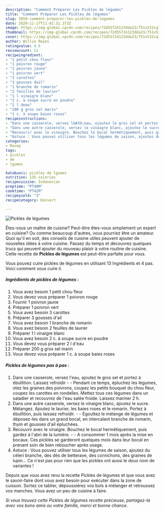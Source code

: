 ```yaml
---
description: "Comment Préparer Les Pickles de légumes"
title: "Comment Préparer Les Pickles de légumes"
slug: 5050-comment-preparer-les-pickles-de-legumes
date: 2020-11-27T11:42:31.373Z
image: https://img-global.cpcdn.com/recipes/72d55724123dda23/751x532cq70/pickles-de-legumes-photo-principale-de-la-recette.jpg
thumbnail: https://img-global.cpcdn.com/recipes/72d55724123dda23/751x532cq70/pickles-de-legumes-photo-principale-de-la-recette.jpg
cover: https://img-global.cpcdn.com/recipes/72d55724123dda23/751x532cq70/pickles-de-legumes-photo-principale-de-la-recette.jpg
author: Willie Reyes
ratingvalue: 4.5
reviewcount: 11
recipeingredient:
- "1 petit chou fleur"
- "1 poivron rouge"
- "1 poivron jaune"
- "1 poivron vert"
- "3 carottes"
- "3 gousses dail"
- "1 branche de romarin"
- "2 feuilles de laurier"
- "1 l vinaigre blanc"
- "2 c. à soupe sucre en poudre"
- "2 l deau"
- "200 g gros sel marin"
- "1 c. à soupe baies roses"
recipeinstructions:
- "Dans une casserole, versez l&#39;eau, ajoutez le gros sel et portez à ébullition. Laissez refroidir  Pendant ce temps, épluchez les légumes, otez les graines des poivrons, coupez les petits bouquet du chou fleur, coupez les carottes en rondelles. Mettez tous ces légumes dans un saladier et recouvrez de l&#39;eau salée froide. Laissez mariner 2 h."
- "Dans une autre casserole, versez le vinaigre blanc, ajoutez le sucre. Mélangez. Ajoutez le laurier, les baies roses et le romarin. Portez à ébullition, puis laissez refroidir.  Egouttez le mélange de légumes et déposez-les dans un grand bocal, en intercalant branche de romarin, thym et gousses d&#39;ail épluchées."
- "Recouvrir avec le vinaigre. Bouchez le bocal hermétiquement, puis gardez à l&#39;abri de la lumière.  A consommer 1 mois après la mise en bocaux. Ces pickles se garderont quelques mois dans leur bocal en prenant soin de bien reboucher après usage."
- "Astuce : Vous pouvez utiliser tous les légumes de saison, ajoutez du céleri branche, des dés de betterave, des cornichons, des graines de lupin... Ce n&#39;est pas pour rien que les pickles ont aussi le doux nom de variantes !"
categories:
- Resep
tags:
- pickles
- de
- lgumes

katakunci: pickles de lgumes 
nutrition: 135 calories
recipecuisine: Indonesian
preptime: "PT40M"
cooktime: "PT42M"
recipeyield: "3"
recipecategory: Dessert

---
```



![Pickles de légumes](https://img-global.cpcdn.com/recipes/72d55724123dda23/751x532cq70/pickles-de-legumes-photo-principale-de-la-recette.jpg)

Êtes-vous un maître de cuisine? Peut-être êtes-vous simplement un expert en cuisine? Ou comme beaucoup d'autres, vous pourriez être un amateur. Quoi qu'il en soit, des conseils de cuisine utiles peuvent ajouter de nouvelles idées à votre cuisine. Passez du temps et découvrez quelques trucs qui peuvent ajouter du nouveau plaisir à votre routine de cuisine. Cette recette de <strong> Pickles de légumes </strong> est peut-être parfaite pour vous.

<!--inarticleads1-->

Vous pouvez cuire pickles de légumes en utilisant 13 Ingrédients et 4 pas. Voici comment vous cuire il.

##### Ingrédients de pickles de légumes :

1. Vous avez besoin 1 petit chou fleur
1. Vous devez vous préparer 1 poivron rouge
1. Fournir 1 poivron jaune
1. Préparer 1 poivron vert
1. Vous avez besoin 3 carottes
1. Préparer 3 gousses d&#39;ail
1. Vous avez besoin 1 branche de romarin
1. Vous avez besoin 2 feuilles de laurier
1. Préparer 1 l vinaigre blanc
1. Vous avez besoin 2 c. à soupe sucre en poudre
1. Vous devez vous préparer 2 l d&#39;eau
1. Préparer 200 g gros sel marin
1. Vous devez vous préparer 1 c. à soupe baies roses




<!--inarticleads2-->

##### Pickles de légumes pas à pas :

1. Dans une casserole, versez l&#39;eau, ajoutez le gros sel et portez à ébullition. Laissez refroidir -  - Pendant ce temps, épluchez les légumes, otez les graines des poivrons, coupez les petits bouquet du chou fleur, coupez les carottes en rondelles. Mettez tous ces légumes dans un saladier et recouvrez de l&#39;eau salée froide. Laissez mariner 2 h.
1. Dans une autre casserole, versez le vinaigre blanc, ajoutez le sucre. Mélangez. Ajoutez le laurier, les baies roses et le romarin. Portez à ébullition, puis laissez refroidir. -  - Egouttez le mélange de légumes et déposez-les dans un grand bocal, en intercalant branche de romarin, thym et gousses d&#39;ail épluchées.
1. Recouvrir avec le vinaigre. Bouchez le bocal hermétiquement, puis gardez à l&#39;abri de la lumière. -  - A consommer 1 mois après la mise en bocaux. Ces pickles se garderont quelques mois dans leur bocal en prenant soin de bien reboucher après usage.
1. Astuce : Vous pouvez utiliser tous les légumes de saison, ajoutez du céleri branche, des dés de betterave, des cornichons, des graines de lupin... Ce n&#39;est pas pour rien que les pickles ont aussi le doux nom de variantes !




<!--inarticleads1-->

<p>
Depuis que vous avez revu la recette Pickles de légumes et que vous avez le savoir-faire dont vous avez besoin pour exécuter dans la zone de cuisson. Sortez ce tablier, dépoussiérez vos bols à mélanger et retroussez vos manches. Vous avez un peu de cuisine à faire.
</p>

<p>
<i>Si vous trouvez cette Pickles de légumes recette précieuse, partagez-la avec vos bons amis ou votre famille, merci et bonne chance.</i>
</p>
